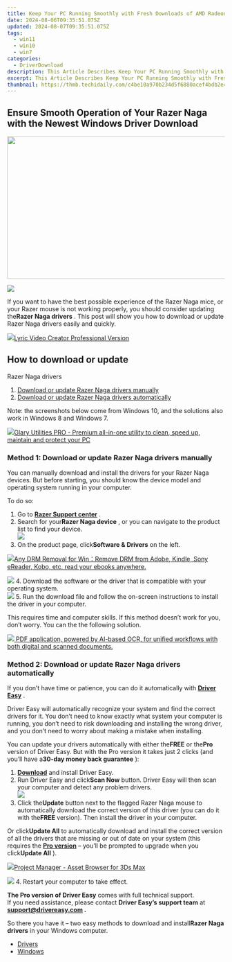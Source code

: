 ```yaml
---
title: Keep Your PC Running Smoothly with Fresh Downloads of AMD Radeon HD 7870 Drivers on Windows 10 | Where to Find Them!
date: 2024-08-06T09:35:51.075Z
updated: 2024-08-07T09:35:51.075Z
tags:
  - win11
  - win10
  - win7
categories:
  - DriverDownload
description: This Article Describes Keep Your PC Running Smoothly with Fresh Downloads of AMD Radeon HD 7870 Drivers on Windows 10 | Where to Find Them!
excerpt: This Article Describes Keep Your PC Running Smoothly with Fresh Downloads of AMD Radeon HD 7870 Drivers on Windows 10 | Where to Find Them!
thumbnail: https://thmb.techidaily.com/c4be10a970b234d5f6880acef4bdb2e4828d9b824f3ccac5078e8475f10ac115.jpg
---
```


## Ensure Smooth Operation of Your Razer Naga with the Newest Windows Driver Download

<!-- affiliate ads begin -->
<a href="https://ursime.pxf.io/c/5597632/2092236/16384" target="_top" id="2092236"><img src="//a.impactradius-go.com/display-ad/16384-2092236" border="0" alt="" width="1920" height="329"/></a><img height="0" width="0" src="https://imp.pxf.io/i/5597632/2092236/16384" style="position:absolute;visibility:hidden;" border="0" />
<!-- affiliate ads end -->
![](https://images.drivereasy.com/wp-content/uploads/2018/09/img_5b8e31d672f54.jpg)

 If you want to have the best possible experience of the Razer Naga mice, or your Razer mouse is not working properly, you should consider updating the**Razer Naga drivers** . This post will show you how to download or update Razer Naga drivers easily and quickly.

<!-- affiliate ads begin -->
<a href="https://secure.2checkout.com/order/checkout.php?PRODS=11224199&QTY=1&AFFILIATE=108875&CART=1"><img src="https://secure.avangate.com/images/merchant/e09fdffe648a30658a9657bbed7b2388/products/copy_boxshot_lyricvideo.png" border="0">Lyric Video Creator Professional Version</a>
<!-- affiliate ads end -->
## How to download or update  

 Razer Naga drivers

1. [Download or update Razer Naga drivers manually](https://tools.techidaily.com/drivereasy/download/)
2. [Download or update Razer Naga drivers automatically](https://tools.techidaily.com/drivereasy/download/)

 Note: the screenshots below come from Windows 10, and the solutions also work in Windows 8 and Windows 7.

<!-- affiliate ads begin -->
<a href="https://order.glarysoft.com/order/checkout.php?PRODS=4535075&QTY=1&AFFILIATE=108875&CART=1"><img src="https://secure.avangate.com/images/merchant/6734fa703f6633ab896eecbdfad8953a/products/GU-500_672.png" border="0">Glary Utilities PRO -  Premium all-in-one utility to clean, speed up, maintain and protect your PC</a>
<!-- affiliate ads end -->
### Method 1: Download or update Razer Naga drivers manually

 You can manually download and install the drivers for your Razer Naga devices. But before starting, you should know the device model and operating system running in your computer.

To do so:

1. Go to **[Razer Support center](https://support.razer.com/)**  .
2. Search for your**Razer Naga device** , or you can navigate to the product list to find your device.  
![](https://images.drivereasy.com/wp-content/uploads/2018/09/img_5b8e303671a93.jpg)
3. On the product page, click**Software & Drivers** on the left.  
<!-- affiliate ads begin -->
<a href="https://secure.2checkout.com/order/checkout.php?PRODS=4600113&QTY=1&AFFILIATE=108875&CART=1"><img src="https://www.epubor.com/images/drm-removal-feature2.png" border="0">Any DRM Removal for Win：Remove DRM from Adobe, Kindle, Sony eReader, Kobo, etc, read your ebooks anywhere.</a>
<!-- affiliate ads end -->
![](https://images.drivereasy.com/wp-content/uploads/2018/09/img_5b8e30627ad5b.jpg)
4. Download the software or the driver that is compatible with your operating system.  
![](https://images.drivereasy.com/wp-content/uploads/2018/09/img_5b8e30aa52880.jpg)
5. Run the download file and follow the on-screen instructions to install the driver in your computer.

 This requires time and computer skills. If this method doesn’t work for you, don’t worry. You can the the following solution.

<!-- affiliate ads begin -->
<a href="https://checkout.abbyy.com/order/checkout.php?PRODS=39254549&QTY=1&AFFILIATE=108875&CART=1"> <img src="https://secure.avangate.com/images/merchant/0e5fb5c76fca16adbee503c9aff393cd/products/8_FR-Badges-NEW-FR-Standard-16-WIN-200.png" border="0"> PDF application, powered by AI-based OCR, for unified workflows with both digital and scanned documents. </a>
<!-- affiliate ads end -->
### Method 2: Download or update Razer Naga drivers automatically

 If you don’t have time or patience, you can do it automatically with **[Driver Easy](https://tools.techidaily.com/drivereasy/download/)**  .

 Driver Easy will automatically recognize your system and find the correct drivers for it. You don’t need to know exactly what system your computer is running, you don’t need to risk downloading and installing the wrong driver, and you don’t need to worry about making a mistake when installing.

 You can update your drivers automatically with either the**FREE** or the**Pro** version of Driver Easy. But with the Pro version it takes just 2 clicks (and you’ll have a**30-day money back guarantee** ):

1. **[Download](https://tools.techidaily.com/drivereasy/download/)**  and install Driver Easy.
2. Run Driver Easy and click**Scan Now** button. Driver Easy will then scan your computer and detect any problem drivers.  
![](https://images.drivereasy.com/wp-content/uploads/2018/09/img_5b8e2f3c836ad.jpg)
3. Click the**Update** button next to the flagged Razer Naga mouse to automatically download the correct version of this driver (you can do it with the**FREE** version). Then install the driver in your computer.  

 Or click**Update All** to automatically download and install the correct version of all the drivers that are missing or out of date on your system (this requires the **[Pro version](https://tools.techidaily.com/drivereasy/download/)**  – you’ll be prompted to upgrade when you click**Update All** ).  
<!-- affiliate ads begin -->
<a href="https://secure.2checkout.com/order/checkout.php?PRODS=4709458&QTY=1&AFFILIATE=108875&CART=1"><img src="https://3d-kstudio.com/wp-content/uploads/2019/10/Project-Manager-version-3-1600x900-768x419.jpg" border="0">Project Manager - Asset Browser for 3Ds Max</a>
<!-- affiliate ads end -->
![](https://images.drivereasy.com/wp-content/uploads/2018/09/img_5b8e2f2a3a3d2.jpg)
4. Restart your computer to take effect.

**The Pro version of Driver Easy** comes with full technical support.  
 If you need assistance, please contact **Driver Easy’s support team** at **[support@drivereasy.com](https://tools.techidaily.com/drivereasy/download/) .**

 So there you have it – two easy methods to download and install**Razer Naga drivers** in your Windows computer.

* [Drivers](https://tools.techidaily.com/drivereasy/download/)
* [Windows](https://tools.techidaily.com/drivereasy/download/)

<ins class="adsbygoogle"
     style="display:block"
     data-ad-format="autorelaxed"
     data-ad-client="ca-pub-7571918770474297"
     data-ad-slot="1223367746"></ins>



<ins class="adsbygoogle"
     style="display:block"
     data-ad-client="ca-pub-7571918770474297"
     data-ad-slot="8358498916"
     data-ad-format="auto"
     data-full-width-responsive="true"></ins>
